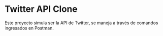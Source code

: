 # Twitter API Clone

Este proyecto simula ser la API de Twitter, se maneja a través de comandos ingresados en Postman.
